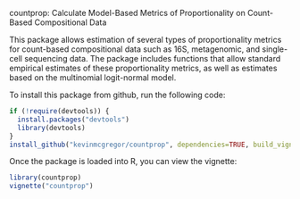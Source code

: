 countprop: Calculate Model-Based Metrics of Proportionality on Count-Based Compositional Data

This package allows estimation of several types of proportionality metrics for count-based compositional data such as 16S, metagenomic, and single-cell sequencing data. The package includes functions that allow standard empirical estimates of these proportionality metrics, as well as estimates based on the multinomial logit-normal model.

To install this package from github, run the following code:
```r
if (!require(devtools)) {
  install.packages("devtools")
  library(devtools)
}
install_github("kevinmcgregor/countprop", dependencies=TRUE, build_vignettes=TRUE)
```

Once the package is loaded into R, you can view the vignette:
```r
library(countprop)
vignette("countprop")
```